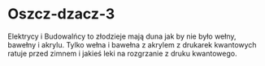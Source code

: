 # Oszcz-dzacz-3
Elektrycy i Budowalńcy to złodzieje mają duna jak by nie było wełny, bawełny i akrylu. Tylko wełna i bawełna z akrylem z drukarek kwantowych ratuje przed zimnem i jakieś leki na rozgrzanie z druku kwantowego. 
